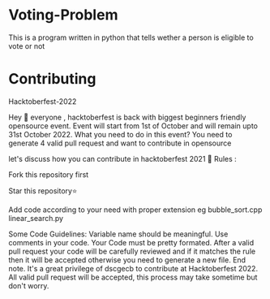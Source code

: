 # Voting-Problem
This is a program written in python that tells wether a person is eligible to vote or not

# Contributing
Hacktoberfest-2022

Hey 👋 everyone , hacktoberfest is back with biggest beginners friendly opensource event. Event will start from 1st of October and will remain upto 31st October 2022. What you need to do in this event? You need to generate 4 valid pull request and want to contribute in opensource

let's discuss how you can contribute in hacktoberfest 2021 🙌 Rules :

Fork this repository first

Star this repository⭐

Add code according to your need with proper extension eg bubble_sort.cpp linear_search.py

Some Code Guidelines: Variable name should be meaningful. Use comments in your code. Your Code must be pretty formated. After a valid pull request your code will be carefully reviewed and if it matches the rule then it will be accepted otherwise you need to generate a new file. End note. It's a great privilege of dscgecb to contribute at Hacktoberfest 2022. All valid pull request will be accepted, this process may take sometime but don't worry.
